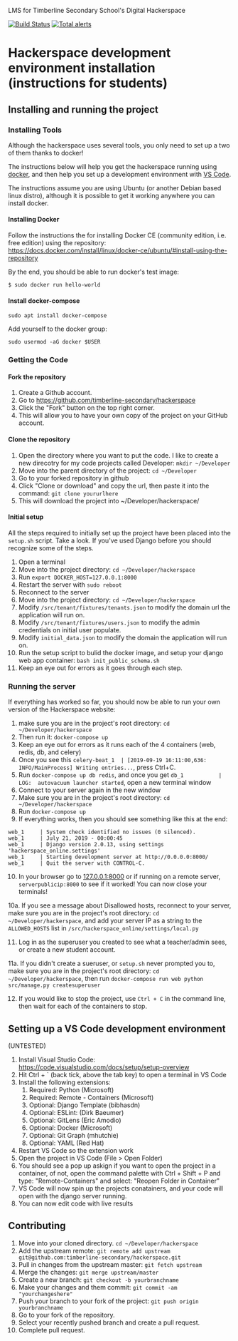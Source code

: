 LMS for Timberline Secondary School's Digital Hackerspace

[![Build Status](https://travis-ci.org/timberline-secondary/hackerspace.svg?branch=develop)](https://travis-ci.org/timberline-secondary/hackerspace)
[![Total alerts](https://img.shields.io/lgtm/alerts/g/timberline-secondary/hackerspace.svg?logo=lgtm&logoWidth=18)](https://lgtm.com/projects/g/timberline-secondary/hackerspace/alerts/)

# Hackerspace development environment installation (instructions for students)

## Installing and running the project

### Installing Tools

Although the hackerspace uses several tools, you only need to set up a two of them thanks to docker!

The instructions below will help you get the hackerspace running using [docker](https://www.docker.com/), and then help you set up a development environment with [VS Code](https://code.visualstudio.com/).

The instructions assume you are using Ubuntu (or another Debian based linux distro), although it is possible to get it working anywhere you can install docker.

#### Installing Docker

Follow the instructions the for installing Docker CE (community edition, i.e. free edition) using the repository:
https://docs.docker.com/install/linux/docker-ce/ubuntu/#install-using-the-repository

By the end, you should be able to run docker's test image:

`$ sudo docker run hello-world`

#### Install docker-compose
`sudo apt install docker-compose`

Add yourself to the docker group:

`sudo usermod -aG docker $USER`


### Getting the Code

#### Fork the repository

1. Create a Github account.
2. Go to https://github.com/timberline-secondary/hackerspace
3. Click the "Fork" button on the top right corner. 
4. This will allow you to have your own copy of the project on your GitHub account.

#### Clone the repository

1. Open the directory where you want to put the code.  I like to create a new direcotry for my code projects called Developer: `mkdir ~/Developer`
2. Move into the parent directory of the project: `cd ~/Developer`
3. Go to your forked repository in github
4. Click "Clone or download" and copy the url, then paste it into the command: `git clone yoururlhere`
5. This will download the project into ~/Developer/hackerspace/

#### Initial setup
All the steps required to initially set up the project have been placed into the `setup.sh` script.  Take a look. If you've used Django before you should recognize some of the steps.

1. Open a terminal
2. Move into the project directory: `cd ~/Developer/hackerspace`
3. Run `export DOCKER_HOST=127.0.0.1:8000`
4. Restart the server with `sudo reboot`
5. Reconnect to the server
6. Move into the project directory: `cd ~/Developer/hackerspace`
7. Modify `/src/tenant/fixtures/tenants.json` to modify the domain url the application will run on.
8. Modify `/src/tenant/fixtures/users.json` to modify the admin credentials on initial user populate.
9. Modify `initial_data.json` to modify the domain the application will run on.
10. Run the setup script to bulid the docker image, and setup your django web app container: `bash init_public_schema.sh`
11. Keep an eye out for errors as it goes through each step.

### Running the server
If everything has worked so far, you should now be able to run your own version of the Hackerspace website:

1. make sure you are in the project's root directory: `cd ~/Developer/hackerspace`
2. Then run it: `docker-compose up`
3. Keep an eye out for errors as it runs each of the 4 containers (web, redis, db, and celery)
4. Once you see this `celery-beat_1  | [2019-09-19 16:11:00,636: INFO/MainProcess] Writing entries...`, press Ctrl+C.
5. Run `docker-compose up db redis`, and once you get `db_1           | LOG:  autovacuum launcher started`, open a new terminal window
6. Connect to your server again in the new window
7. Make sure you are in the project's root directory: `cd ~/Developer/hackerspace`
8. Run `docker-compose up`
9. If everything works, then you should see something like this at the end:
```
web_1     | System check identified no issues (0 silenced).
web_1     | July 21, 2019 - 00:00:45
web_1     | Django version 2.0.13, using settings 'hackerspace_online.settings'
web_1     | Starting development server at http://0.0.0.0:8000/
web_1     | Quit the server with CONTROL-C.
```
10. In your browser go to [127.0.0.1:8000](http://127.0.0.1:8000) or if running on a remote server, `serverpublicip:8000` to see if it worked! You can now close your terminals! 

10a. If you see a message about Disallowed hosts, reconnect to your server, make sure you are in the project's root directory: `cd ~/Developer/hackerspace`, and add your server IP as a string to the `ALLOWED_HOSTS` list in  `/src/hackerspace_online/settings/local.py`

11. Log in as the superuser you created to see what a teacher/admin sees, or create a new student account.

11a. If you didn't create a sueruser, or `setup.sh` never prompted you to, make sure you are in the project's root directory: `cd ~/Developer/hackerspace`, then run `docker-compose run web python src/manage.py createsuperuser`

12. If you would like to stop the project, use `Ctrl + C` in the command line, then wait for each of the containers to stop.

## Setting up a VS Code development environment

(UNTESTED)

1. Install Visual Studio Code: https://code.visualstudio.com/docs/setup/setup-overview
2. Hit Ctrl + ` (back tick, above the tab key) to open a terminal in VS Code
3. Install the following extensions:
   1. Required: Python (Microsoft)
   2. Required: Remote - Containers (Microsoft) 
   3. Optional: Django Template (bibhasdn)
   4. Optional: ESLint: (Dirk Baeumer)
   5. Optional: GitLens (Eric Amodio)
   6. Optional: Docker (Microsoft) 
   7. Optional: Git Graph (mhutchie)
   8. Optional: YAML (Red Hat)
4. Restart VS Code so the extension work
5. Open the project in VS Code (File > Open Folder)
6. You should see a pop up askign if you want to open the project in a container, of not, open the command palette with Ctrl + Shift + P and type: "Remote-Containers" and select: "Reopen Folder in Container"
7. VS Code will now spin up the projects conatainers, and your code will open with the django server running.
8. You can now edit code with live results

## Contributing

1. Move into your cloned directory. `cd ~/Developer/hackerspace`
2. Add the upstream remote: `git remote add upstream git@github.com:timberline-secondary/hackerspace.git`
3. Pull in changes from the upstream master: `git fetch upstream`
4. Merge the changes: `git merge upstream/master`
5. Create a new branch: `git checkout -b yourbranchname`
6. Make your changes and them commit: `git commit -am "yourchangeshere"`
7. Push your branch to your fork of the project: `git push origin yourbranchname`
8. Go to your fork of the repository.
9. Select your recently pushed branch and create a pull request.
10. Complete pull request.
